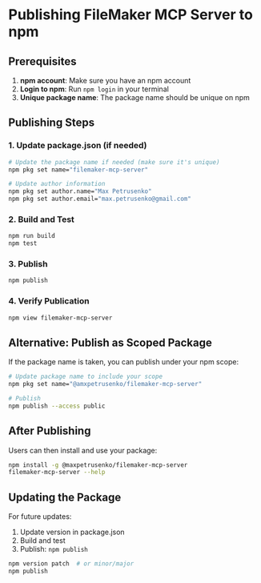 # Publishing FileMaker MCP Server to npm

## Prerequisites

1. **npm account**: Make sure you have an npm account
2. **Login to npm**: Run `npm login` in your terminal
3. **Unique package name**: The package name should be unique on npm

## Publishing Steps

### 1. Update package.json (if needed)
```bash
# Update the package name if needed (make sure it's unique)
npm pkg set name="filemaker-mcp-server"

# Update author information
npm pkg set author.name="Max Petrusenko"
npm pkg set author.email="max.petrusenko@gmail.com"
```

### 2. Build and Test
```bash
npm run build
npm test
```

### 3. Publish
```bash
npm publish
```

### 4. Verify Publication
```bash
npm view filemaker-mcp-server
```

## Alternative: Publish as Scoped Package

If the package name is taken, you can publish under your npm scope:

```bash
# Update package name to include your scope
npm pkg set name="@amxpetrusenko/filemaker-mcp-server"

# Publish
npm publish --access public
```

## After Publishing

Users can then install and use your package:

```bash
npm install -g @maxpetrusenko/filemaker-mcp-server
filemaker-mcp-server --help
```

## Updating the Package

For future updates:

1. Update version in package.json
2. Build and test
3. Publish: `npm publish`

```bash
npm version patch  # or minor/major
npm publish
``` 